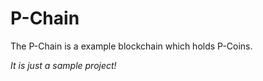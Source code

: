 # P-Chain

The P-Chain is a example blockchain which holds P-Coins.

_It is just a sample project!_

